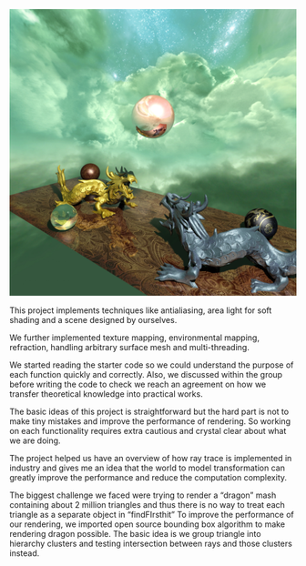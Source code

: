 ![alt text](https://github.com/lidaiqing/RayTracer/blob/master/dragon_4096.jpg "Rendered Picture")


This project implements techniques like antialiasing, area light for soft shading and a scene designed by ourselves.

We further implemented texture mapping, environmental mapping, refraction, handling arbitrary surface mesh and multi-threading.

We started reading the starter code so we could understand the purpose of each function quickly and correctly. Also, we discussed within the group before writing the code to check we reach an agreement on how we transfer theoretical knowledge into practical works.

The basic ideas of this project is straightforward but the hard part is not to make tiny mistakes and improve the performance of rendering. So working on each functionality requires extra cautious and crystal clear about what we are doing.

The project helped us have an overview of how ray trace is implemented in industry and gives me an idea that the world to model transformation can greatly improve the performance and reduce the computation complexity.

The biggest challenge we faced were trying to render a “dragon” mash containing about 2 million triangles and thus there is no way to treat each triangle as a separate object in “findFIrsthit” To improve the performance of our rendering, we imported open source bounding box algorithm to make rendering dragon possible. The basic idea is we group triangle into hierarchy clusters and testing intersection between rays and those clusters instead.

